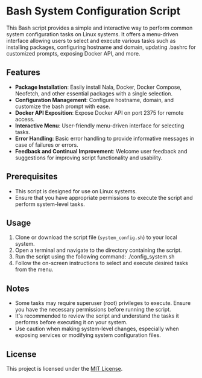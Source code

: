 # Bash System Configuration Script

This Bash script provides a simple and interactive way to perform common system configuration tasks on Linux systems. It offers a menu-driven interface allowing users to select and execute various tasks such as installing packages, configuring hostname and domain, updating .bashrc for customized prompts, exposing Docker API, and more.

## Features

- **Package Installation**: Easily install Nala, Docker, Docker Compose, Neofetch, and other essential packages with a single selection.
- **Configuration Management**: Configure hostname, domain, and customize the bash prompt with ease.
- **Docker API Exposition**: Expose Docker API on port 2375 for remote access.
- **Interactive Menu**: User-friendly menu-driven interface for selecting tasks.
- **Error Handling**: Basic error handling to provide informative messages in case of failures or errors.
- **Feedback and Continual Improvement**: Welcome user feedback and suggestions for improving script functionality and usability.

## Prerequisites

- This script is designed for use on Linux systems.
- Ensure that you have appropriate permissions to execute the script and perform system-level tasks.

## Usage

1. Clone or download the script file (`system_config.sh`) to your local system.
2. Open a terminal and navigate to the directory containing the script.
3. Run the script using the following command: ./config_system.sh
4. Follow the on-screen instructions to select and execute desired tasks from the menu.

## Notes

- Some tasks may require superuser (root) privileges to execute. Ensure you have the necessary permissions before running the script.
- It's recommended to review the script and understand the tasks it performs before executing it on your system.
- Use caution when making system-level changes, especially when exposing services or modifying system configuration files.

## License

This project is licensed under the [MIT License](LICENSE).
